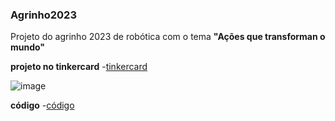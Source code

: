 ### Agrinho2023 
Projeto do agrinho 2023 de robótica com o tema **"Ações que transforman o mundo"**

**projeto no tinkercard**
-[tinkercard](https://www.tinkercad.com/things/iFSOVTiuGKb)

![image](https://github.com/carloslarente/Agrinho2023/assets/132113637/742ce8d7-c56c-48d8-bf5e-8c90e67b5733)


**código**
-[código](https://github.com/carloslarente/Agrinho2023/blob/main/C%C3%B3digo)
